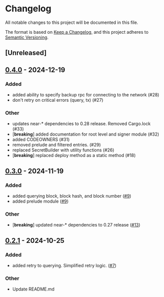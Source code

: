 # Changelog

All notable changes to this project will be documented in this file.

The format is based on [Keep a Changelog](https://keepachangelog.com/en/1.0.0/),
and this project adheres to [Semantic Versioning](https://semver.org/spec/v2.0.0.html).

## [Unreleased]

## [0.4.0](https://github.com/near/near-api-rs/compare/v0.3.0...v0.4.0) - 2024-12-19

### Added

- added ability to specify backup rpc for connecting to the network (#28)
- don't retry on critical errors (query, tx) (#27)

### Other

- updates near-* dependencies to 0.28 release. Removed Cargo.lock (#33)
- [**breaking**] added documentation for root level and signer module (#32)
- added CODEOWNERS (#31)
- removed prelude and filtered entries.  (#29)
- replaced SecretBuilder with utility functions (#26)
- [**breaking**] replaced deploy method as a static method (#18)

## [0.3.0](https://github.com/near/near-api-rs/compare/v0.2.1...v0.3.0) - 2024-11-19

### Added
- added querying block, block hash, and block number ([#9](https://github.com/near/near-api-rs/pull/9))
- added prelude module ([#9](https://github.com/near/near-api-rs/pull/9))

### Other
- [**breaking**] updated near-* dependencies to 0.27 release ([#13](https://github.com/near/near-api-rs/pull/13))

## [0.2.1](https://github.com/near/near-api-rs/compare/v0.2.0...v0.2.1) - 2024-10-25

### Added

- added retry to querying. Simplified retry logic.  ([#7](https://github.com/near/near-api-rs/pull/7))

### Other

- Update README.md

